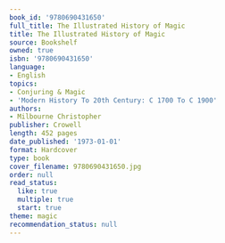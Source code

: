 ```yaml
---
book_id: '9780690431650'
full_title: The Illustrated History of Magic
title: The Illustrated History of Magic
source: Bookshelf
owned: true
isbn: '9780690431650'
language:
- English
topics:
- Conjuring & Magic
- 'Modern History To 20th Century: C 1700 To C 1900'
authors:
- Milbourne Christopher
publisher: Crowell
length: 452 pages
date_published: '1973-01-01'
format: Hardcover
type: book
cover_filename: 9780690431650.jpg
order: null
read_status:
  like: true
  multiple: true
  start: true
theme: magic
recommendation_status: null
---
```


